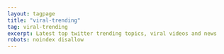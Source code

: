 ```yaml
---
layout: tagpage
title: "viral-trending"
tag: viral-trending
excerpt: Latest top twitter trending topics, viral videos and news
robots: noindex disallow
---
```

